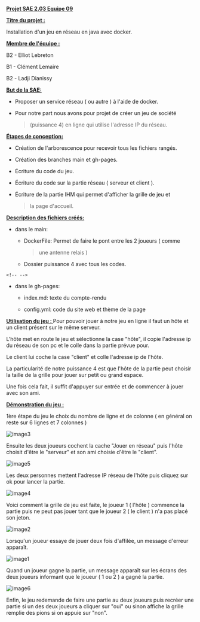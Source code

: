 <u> <b> Projet SAE 2.03 Equipe 09 </b> </u>

<u> <b> Titre du projet : </b> </u>

Installation d'un jeu en réseau en java avec docker.

<u> <b> Membre de l'équipe : </b> </u>

B2 - Elliot Lebreton

B1 - Clément Lemaire

B2 - Ladji Dianissy

<u> <b> But de la SAE: </b> </u>

-   Proposer un service réseau ( ou autre ) à l'aide de docker.

-   Pour notre part nous avons pour projet de créer un jeu de société
    > (puissance 4) en ligne qui utilise l'adresse IP du réseau.

<u> <b> Étapes de conception: </b> </u>

-   Création de l\'arborescence pour recevoir tous les fichiers rangés.

-   Création des branches main et gh-pages.

-   Écriture du code du jeu.

-   Écriture du code sur la partie réseau ( serveur et client ).

-   Écriture de la partie IHM qui permet d'afficher la grille de jeu et
    > la page d\'accueil.

<u> <b> Description des fichiers créés: </b> </u>

-   dans le main:

    -   DockerFile: Permet de faire le pont entre les 2 joueurs ( comme
        > une antenne relais )

    -   Dossier puissance 4 avec tous les codes.

```{=html}
<!-- -->
```
-   dans le gh-pages:

    -   index.md: texte du compte-rendu

    -   config.yml: code du site web et thème de la page

<u> <b> Utilisation du jeu : </b> </u>
Pour pouvoir jouer à notre jeu en ligne il faut un hôte et un client
présent sur le même serveur.

L'hôte met en route le jeu et sélectionne la case "hôte", il copie
l'adresse ip du réseau de son pc et le colle dans la partie prévue pour.

Le client lui coche la case "client" et colle l'adresse ip de l'hôte.

La particularité de notre puissance 4 est que l'hôte de la partie peut
choisir la taille de la grille pour jouer sur petit ou grand espace.

Une fois cela fait, il suffit d'appuyer sur entrée et de commencer à
jouer avec son ami.

<u> <b> Démonstration du jeu : </b> </u>

1ère étape du jeu le choix du nombre de ligne et de colonne ( en général
on reste sur 6 lignes et 7 colonnes )

![image3](https://github.com/PatrickLeGoat/docker-sae203/assets/159245876/a4819460-aa00-4498-a152-b3dbc1e1072c)


Ensuite les deux joueurs cochent la cache "Jouer en réseau" puis l'hôte
choisit d\'être le "serveur" et son ami choisie d'être le "client".

![image5](https://github.com/PatrickLeGoat/docker-sae203/assets/159245876/bda01a1d-e122-441e-ae23-e749b4cd6118)


Les deux personnes mettent l'adresse IP réseau de l'hôte puis cliquez
sur ok pour lancer la partie.

![image4](https://github.com/PatrickLeGoat/docker-sae203/assets/159245876/d2d3a79c-cb8a-4ec8-b992-3a28695cf200)


Voici comment la grille de jeu est faite, le joueur 1 ( l\'hôte )
commence la partie puis ne peut pas jouer tant que le joueur 2 ( le
client ) n'a pas placé son jeton.

![image2](https://github.com/PatrickLeGoat/docker-sae203/assets/159245876/db8a8d52-95de-45bc-bc83-0cf1b13d5af4)


Lorsqu'un joueur essaye de jouer deux fois d\'affilée, un message
d'erreur apparaît.

![image1](https://github.com/PatrickLeGoat/docker-sae203/assets/159245876/31a4d072-1b50-4797-afda-1fbab9b169eb)


Quand un joueur gagne la partie, un message apparaît sur les écrans des
deux joueurs informant que le joueur ( 1 ou 2 ) a gagné la partie.

![image6](https://github.com/PatrickLeGoat/docker-sae203/assets/159245876/b08b9403-104e-43db-a877-64bcb619e249)


Enfin, le jeu redemande de faire une partie au deux joueurs puis recréer
une partie si un des deux joueurs a cliquer sur "oui" ou sinon affiche
la grille remplie des pions si on appuie sur "non".
